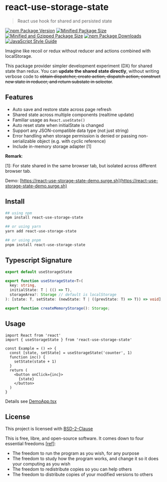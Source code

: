 # react-use-storage-state

> React use hook for shared and persisted state

[![npm Package Version](https://img.shields.io/npm/v/react-use-storage-state)](https://www.npmjs.com/package/react-use-storage-state)
[![Minified Package Size](https://img.shields.io/bundlephobia/min/react-use-storage-state)](https://bundlephobia.com/package/react-use-storage-state)
[![Minified and Gzipped Package Size](https://img.shields.io/bundlephobia/minzip/react-use-storage-state)](https://bundlephobia.com/package/react-use-storage-state)
[![npm Package Downloads](https://img.shields.io/npm/dm/react-use-storage-state)](https://www.npmtrends.com/react-use-storage-state)
[![JavaScript Style Guide](https://img.shields.io/badge/code_style-standard-brightgreen.svg)](https://standardjs.com)

Imagine like recoil or redux without reducer and actions combined with localStorage.

This package provider simpler development experiment (DX) for shared state than redux. You can **update the shared state directly**, without writing verbose code to ~~obtain dispatcher, create action, dispatch action, construct new state in reducer, and return substate in selector~~.

## Features
- Auto save and restore state across page refresh
- Shared state across multiple components (realtime update)
- Familiar usage as `React.useState()`
- Auto reset state when initialState is changed
- Support any JSON-compatible data type (not just string)
- Error handling when storage permission is denied or passing non-serializable object (e.g. with cyclic reference)
- Include in-memory storage adapter [1]

**Remark**:

[1]: For state shared in the same browser tab, but isolated across different browser tab.


Demo: [https://react-use-storage-state-demo.surge.sh](https://react-use-storage-state-demo.surge.sh)

## Install

```bash
## using npm
npm install react-use-storage-state

## or using yarn
yarn add react-use-storage-state

## or using pnpm
pnpm install react-use-storage-state
```

## Typescript Signature
```typescript
export default useStorageState

export function useStorageState<T>(
  key: string,
  initialState: T | (() => T),
  storageArea?: Storage // default is localStorage
): [state: T, setState: (newState: T | ((prevState: T) => T)) => void];

export function createMemoryStorage(): Storage;
```

## Usage

```tsx
import React from 'react'
import { useStorageState } from 'react-use-storage-state'

const Example = () => {
  const [state, setState] = useStorageState('counter', 1)
  function inc() {
    setState(state + 1)
  }
  return (
    <button onClick={inc}>
      {state}
    </button>
  )
}
```

Details see [DemoApp.tsx](./src/DemoApp.tsx)

## License

This project is licensed with [BSD-2-Clause](./LICENSE)

This is free, libre, and open-source software. It comes down to four essential freedoms [[ref]](https://seirdy.one/2021/01/27/whatsapp-and-the-domestication-of-users.html#fnref:2):

- The freedom to run the program as you wish, for any purpose
- The freedom to study how the program works, and change it so it does your computing as you wish
- The freedom to redistribute copies so you can help others
- The freedom to distribute copies of your modified versions to others
